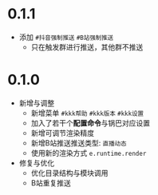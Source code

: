 # 0.1.1
* 添加 `#抖音强制推送` `#B站强制推送`
  * 只在触发群进行推送，其他群不推送

# 0.1.0
* 新增与调整
  * 新增菜单 `#kkk帮助` `#kkk版本` `#kkk设置` 
  * 加入了若干个**配置命令**与锅巴对应设置
  * 新增可调节渲染精度
  * 新增B站推送推送类型: `直播动态`
  * 使用新的渲染方式 `e.runtime.render`
* 修复与优化
  * 优化目录结构与模块调用
  * B站重复推送

